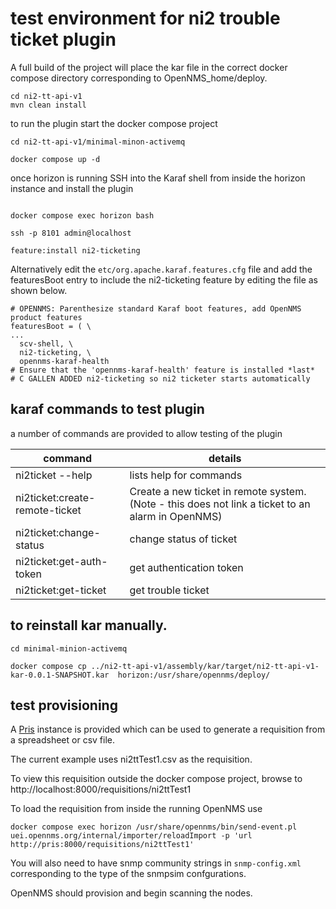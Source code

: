 # test environment for ni2 trouble ticket plugin

A full build of the project will place the kar file in the correct docker compose directory corresponding to OpenNMS_home/deploy.

```
cd ni2-tt-api-v1
mvn clean install
```
to run the plugin start the docker compose project

```
cd ni2-tt-api-v1/minimal-minon-activemq

docker compose up -d

```

once horizon is running SSH into the Karaf shell from inside the horizon instance and install the plugin

```

docker compose exec horizon bash

ssh -p 8101 admin@localhost

feature:install ni2-ticketing

```

Alternatively edit the `etc/org.apache.karaf.features.cfg` file and add the featuresBoot entry to include the ni2-ticketing feature by editing the file as shown below.

```
# OPENNMS: Parenthesize standard Karaf boot features, add OpenNMS product features
featuresBoot = ( \
...
  scv-shell, \
  ni2-ticketing, \
  opennms-karaf-health
# Ensure that the 'opennms-karaf-health' feature is installed *last*
# C GALLEN ADDED ni2-ticketing so ni2 ticketer starts automatically

```

## karaf commands to test plugin
a number of commands are provided to allow testing of the plugin

| command | details |
| -------- | ------- |
| ni2ticket --help | lists help for commands |
| ni2ticket:create-remote-ticket |Create a new ticket in remote system. (Note - this does not link a ticket to an alarm in OpenNMS) |
| ni2ticket:change-status  | change status of ticket |
| ni2ticket:get-auth-token | get authentication token |
| ni2ticket:get-ticket     | get trouble ticket |


## to reinstall kar manually. 

```
cd minimal-minion-activemq

docker compose cp ../ni2-tt-api-v1/assembly/kar/target/ni2-tt-api-v1-kar-0.0.1-SNAPSHOT.kar  horizon:/usr/share/opennms/deploy/

```

## test provisioning

A [Pris](https://docs.opennms.com/pris/2.1.0/index.html) instance is provided which can be used to generate a requisition from a spreadsheet or csv file.

The current example uses ni2ttTest1.csv as the requisition.

To view this requisition outside the docker compose project, browse to http://localhost:8000/requisitions/ni2ttTest1

To load the requisition from inside the running OpenNMS use

```
docker compose exec horizon /usr/share/opennms/bin/send-event.pl uei.opennms.org/internal/importer/reloadImport -p 'url http://pris:8000/requisitions/ni2ttTest1' 
```

You will also need to have snmp community strings in `snmp-config.xml`  corresponding to the type of the snmpsim confgurations.

OpenNMS should provision and begin scanning the nodes.
